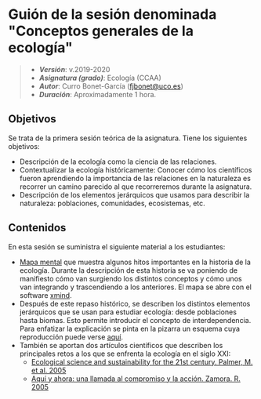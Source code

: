 # Guión de la sesión denominada "Conceptos generales de la ecología"


> + **_Versión_**: v.2019-2020
> + **_Asignatura (grado)_**: Ecología (CCAA)
> + **_Autor_**: Curro Bonet-García (fjbonet@uco.es)
> + **_Duración_**: Aproximadamente 1 hora.



## Objetivos 

Se trata de la primera sesión teórica de la asignatura. Tiene los siguientes objetivos:

 + Descripción de la ecología como la ciencia de las relaciones.
 + Contextualizar la ecología históricamente: Conocer cómo los científicos fueron aprendiendo la importancia de las relaciones en la naturaleza es recorrer un camino parecido al que recorreremos durante la asignatura.
 + Descripción de los elementos jerárquicos que usamos para describir la naturaleza: poblaciones, comunidades, ecosistemas, etc.
 
 ## Contenidos
En esta sesión se suministra el siguiente material a los estudiantes:
+ [Mapa mental](https://github.com/fjbonet/generalidades_ecologia/blob/master/1_historia_ecologia.xmind?raw=true) que muestra algunos hitos importantes en la historia de la ecología. Durante la descripción de esta historia se va poniendo de manifiesto cómo van surgiendo los distintos conceptos y cómo unos van integrando y trascendiendo a los anteriores. El mapa se abre con el software [xmind](https://www.xmind.net/).
+ Después de este repaso histórico, se describen los distintos elementos jerárquicos que se usan para estudiar ecología: desde poblaciones hasta biomas. Esto permite introducir el concepto de interdependencia. Para enfatizar la explicación se pinta en la pizarra un esquema cuya reproducción puede verse [aquí](https://raw.githubusercontent.com/fjbonet/generalidades_ecologia/master/2_ecologia_interdependencia.png).
+ También se aportan dos artículos científicos que describen los principales retos a los que se enfrenta la ecología en el siglo XXI:
  + [Ecological science and sustainability for the 21st century. Palmer, M. et al. 2005](https://github.com/fjbonet/generalidades_ecologia/blob/master/3_Palmer_et_al-2005-Frontiers_in_Ecology_and_the_Environment.pdf)
  + [Aquí y ahora: una llamada al compromiso y la acción. Zamora. R. 2005](https://github.com/fjbonet/generalidades_ecologia/blob/master/4_zamora_2005.pdf)
